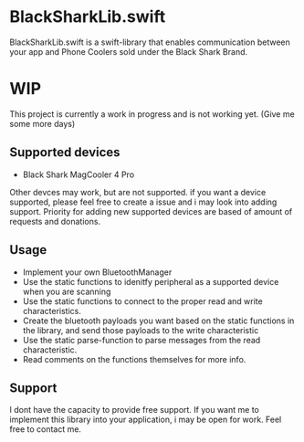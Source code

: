 # BlackSharkLib.swift

BlackSharkLib.swift is a swift-library that enables communication between your app and Phone Coolers sold under the Black Shark Brand.

# WIP
This project is currently a work in progress and is not working yet. (Give me some more days)

## Supported devices

- Black Shark MagCooler 4 Pro

Other devces may work, but are not supported. if you want a device supported, please feel free to create a issue and i may look into adding support.
Priority for adding new supported devices are based of amount of requests and donations.


## Usage
- Implement your own BluetoothManager
- Use the static functions to idenitfy peripheral as a supported device when you are scanning
- Use the static functions to connect to the proper read and write characteristics.
- Create the bluetooth payloads you want based on the static functions in the library, and send those payloads to the write characteristic
- Use the static parse-function to parse messages from the read characteristic.
- Read comments on the functions themselves for more info.

## Support
I dont have the capacity to provide free support.
If you want me to implement this library into your application, i may be open for work. Feel free to contact me.

 
